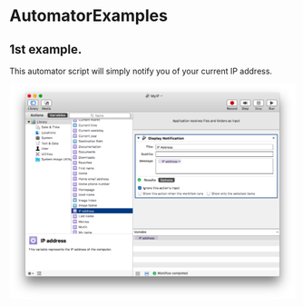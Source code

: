 # AutomatorExamples

## 1st example.
This automator script will simply notify you of your current IP address.

![automator screen shot](https://raw.githubusercontent.com/sbaug/AutomatorExamples/master/Screen-Shot-2016-07-03-at-12.34.36-PM.png)

